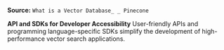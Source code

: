 **Source:** `What is a Vector Database_ _ Pinecone`

**API and SDKs for Developer Accessibility**
User-friendly APIs and programming language-specific SDKs simplify the development of high-performance vector search applications.
